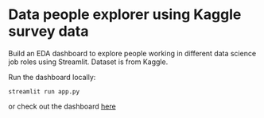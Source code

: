 # Data people explorer using Kaggle survey data
Build an EDA dashboard to explore people working in different data science job roles using Streamlit. Dataset is from Kaggle.

Run the dashboard locally:
```
streamlit run app.py
```
or check out the dashboard [here](https://share.streamlit.io/markyhu/kaggle_survey/app.py)